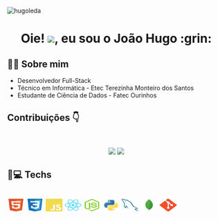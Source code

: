 <p align="left">
  <img src="https://komarev.com/ghpvc/?username=hugoleda" alt="hugoleda" />
</p>


<h1 align = "center"> 
  Oie! <img src="https://media.giphy.com/media/hvRJCLFzcasrR4ia7z/giphy.gif" width="25px">, eu sou o João Hugo :grin:
</h1>

## :tipping_hand_man: Sobre mim
<ul>
  <li> Desenvolvedor Full-Stack </li>  
  <li> Técnico em Informática - Etec Terezinha Monteiro dos Santos </li>
  <li >Estudante de Ciência de Dados - Fatec Ourinhos </li>
</ul>

## Contribuições :point_down:
<br/>
<p align="center">
  <img height="180em" src="https://github-readme-stats.vercel.app/api?username=hugoleda&show_icons=true&theme=radical&include_all_commits=true&count_private=true"/>
  <img height="180em" src="https://github-readme-stats.vercel.app/api/top-langs/?username=hugoleda&layout=compact&langs_count=7&theme=radical"/>
</p>

## 🚀💻 Techs
<div style="display: inline_block">
  <br>
  <img align="center" alt="Rafa-HTML" height="30" width="40" src="https://raw.githubusercontent.com/devicons/devicon/master/icons/html5/html5-original.svg">
  <img align="center" alt="Rafa-CSS" height="30" width="40" src="https://raw.githubusercontent.com/devicons/devicon/master/icons/css3/css3-original.svg">
  <img align="center" alt="Rafa-Js" height="30" width="40" src="https://raw.githubusercontent.com/devicons/devicon/master/icons/javascript/javascript-plain.svg">
  <img align="center" alt="Rafa-React" height="30" width="40" src="https://raw.githubusercontent.com/devicons/devicon/master/icons/react/react-original.svg">
  <img align="center" alt="Rafa-Ts" height="30" width="40" src="https://raw.githubusercontent.com/devicons/devicon/master/icons/nodejs/nodejs-original.svg">    
  <img align="center" alt="Rafa-Python" height="30" width="40" src="https://raw.githubusercontent.com/devicons/devicon/master/icons/python/python-original.svg">
  <img align="center" alt="Rafa-Csharp" height="30" width="40" src="https://raw.githubusercontent.com/devicons/devicon/master/icons/mysql/mysql-original.svg">
  <img align="center" alt="Rafa-Csharp" height="30" width="40" src="https://raw.githubusercontent.com/devicons/devicon/master/icons/mongodb/mongodb-original.svg">
  <img align="center" alt="Rafa-Csharp" height="30" width="40" src="https://raw.githubusercontent.com/devicons/devicon/master/icons/git/git-original.svg">  
</div>
